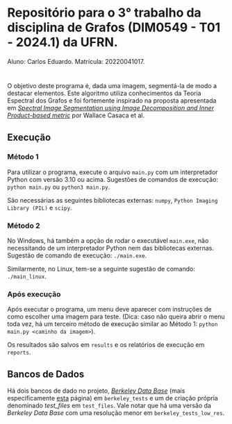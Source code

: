 # Repositório para o 3° trabalho da disciplina de Grafos (DIM0549 - T01 - 2024.1) da UFRN.

Aluno: Carlos Eduardo. Matrícula: 20220041017.
#

O objetivo deste programa é, dada uma imagem, segmentá-la de modo a destacar elementos. Este algoritmo utiliza conhecimentos da Teoria Espectral dos Grafos e foi fortemente inspirado na proposta apresentada em [*Spectral Image Segmentation using Image Decomposition and Inner Product-based metric*](https://sites.icmc.usp.br/apneto/pub/spectral_jmiv13.pdf) por Wallace Casaca et al.

## Execução

### Método 1
Para utilizar o programa, execute o arquivo ```main.py``` com um interpretador Python com versão 3.10 ou acima.
Sugestões de comandos de execução: ```python main.py``` ou ```python3 main.py```.

São necessárias as seguintes bibliotecas externas: `numpy`, `Python Imaging Library (PIL)` e `scipy`.

### Método 2
No Windows, há também a opção de rodar o executável `main.exe`, não necessitando de um interpretador Python nem das bibliotecas externas. Sugestão de comando de execução: `./main.exe`.

Similarmente, no Linux, tem-se a seguinte sugestão de comando: `./main_linux`. 

### Após execução

Após executar o programa, um menu deve aparecer com instruções de como escolher uma imagem para teste. (Dica: caso não queira abrir o menu toda vez, há um terceiro método de execução similar ao Método 1:  `python main.py <caminho da imagem>`).

Os resultados são salvos em `results` e os relatórios de execução em `reports`.

## Bancos de Dados

Há dois bancos de dado no projeto, [*Berkeley Data Base*](https://www2.eecs.berkeley.edu/Research/Projects/CS/vision/bsds/) (mais especificamente [esta](https://www2.eecs.berkeley.edu/Research/Projects/CS/vision/bsds/BSDS300/html/dataset/images/gray/test-001-025.html) página) em `berkeley_tests` e um de criação própria denominado *test_files* em `test_files`. Vale notar que há uma versão da *Berkeley Data Base* com uma resolução menor em `berkeley_tests_low_res`.
